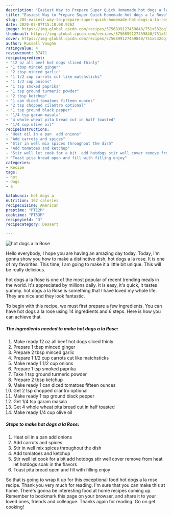 ```yaml
---
description: "Easiest Way to Prepare Super Quick Homemade hot dogs a la Rose"
title: "Easiest Way to Prepare Super Quick Homemade hot dogs a la Rose"
slug: 285-easiest-way-to-prepare-super-quick-homemade-hot-dogs-a-la-rose
date: 2020-07-07T15:18:08.926Z
image: https://img-global.cpcdn.com/recipes/5756899127459840/751x532cq70/hot-dogs-a-la-rose-recipe-main-photo.jpg
thumbnail: https://img-global.cpcdn.com/recipes/5756899127459840/751x532cq70/hot-dogs-a-la-rose-recipe-main-photo.jpg
cover: https://img-global.cpcdn.com/recipes/5756899127459840/751x532cq70/hot-dogs-a-la-rose-recipe-main-photo.jpg
author: Russell Vaughn
ratingvalue: 4
reviewcount: 37471
recipeingredient:
- "12 oz all beef hot dogs sliced thinly"
- "1 tbsp minced ginger"
- "2 tbsp minced garlic"
- "1 1/2 cup carrots cut like matchsticks"
- "1 1/2 cup onions"
- "1 tsp smoked paprika"
- "1 tsp ground turmeric powder"
- "2 tbsp ketchup"
- "1 can diced tomatoes fifteen ounces"
- "2 tsp chopped cilantro optional"
- "1 tsp ground black pepper"
- "1/4 tsp garam masala"
- "4 whole wheat pita bread cut in half toasted"
- "1/4 cup olive oil"
recipeinstructions:
- "Heat oil in a pan  add onions"
- "Add carrots and spices"
- "Stir in well mix spices throughout the dish"
- "Add tomatoes and ketchup"
- "Stir well let cook for a bit  add hotdogs stir well cover remove from heat let hotdogs soak in the flavors"
- "Toast pita bread open and fill with filling enjoy"
categories:
- Recipe
tags:
- hot
- dogs
- a

katakunci: hot dogs a 
nutrition: 162 calories
recipecuisine: American
preptime: "PT12M"
cooktime: "PT53M"
recipeyield: "3"
recipecategory: Dessert

---
```



![hot dogs a la Rose](https://img-global.cpcdn.com/recipes/5756899127459840/751x532cq70/hot-dogs-a-la-rose-recipe-main-photo.jpg)

Hello everybody, I hope you are having an amazing day today. Today, I'm gonna show you how to make a distinctive dish, hot dogs a la rose. It is one of my favorites. This time, I am going to make it a little bit unique. This will be really delicious.



hot dogs a la Rose is one of the most popular of recent trending meals in the world. It's appreciated by millions daily. It is easy, it's quick, it tastes yummy. hot dogs a la Rose is something that I have loved my whole life. They are nice and they look fantastic.


To begin with this recipe, we must first prepare a few ingredients. You can have hot dogs a la rose using 14 ingredients and 6 steps. Here is how you can achieve that.

<!--inarticleads1-->

##### The ingredients needed to make hot dogs a la Rose:

1. Make ready 12 oz all beef hot dogs sliced thinly
1. Prepare 1 tbsp minced ginger
1. Prepare 2 tbsp minced garlic
1. Prepare 1 1/2 cup carrots cut like matchsticks
1. Make ready 1 1/2 cup onions
1. Prepare 1 tsp smoked paprika
1. Take 1 tsp ground turmeric powder
1. Prepare 2 tbsp ketchup
1. Make ready 1 can diced tomatoes fifteen ounces
1. Get 2 tsp chopped cilantro optional
1. Make ready 1 tsp ground black pepper
1. Get 1/4 tsp garam masala
1. Get 4 whole wheat pita bread cut in half toasted
1. Make ready 1/4 cup olive oil




<!--inarticleads2-->

##### Steps to make hot dogs a la Rose:

1. Heat oil in a pan  add onions
1. Add carrots and spices
1. Stir in well mix spices throughout the dish
1. Add tomatoes and ketchup
1. Stir well let cook for a bit  add hotdogs stir well cover remove from heat let hotdogs soak in the flavors
1. Toast pita bread open and fill with filling enjoy




So that is going to wrap it up for this exceptional food hot dogs a la rose recipe. Thank you very much for reading. I'm sure that you can make this at home. There's gonna be interesting food at home recipes coming up. Remember to bookmark this page on your browser, and share it to your loved ones, friends and colleague. Thanks again for reading. Go on get cooking!
